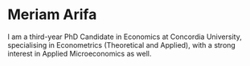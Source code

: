# Meriam Arifa

I am a third-year PhD Candidate in Economics at Concordia University, specialising in Econometrics (Theoretical and Applied), with a strong interest in Applied Microeconomics as well.
